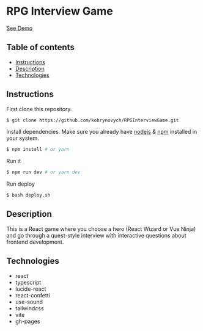 # RPG Interview Game

<a href="https://kobrynovych.github.io/RPGInterviewGame" target="_blank">See Demo</a>


## Table of contents
* [Instructions](#Instructions)
* [Description](#Description)
* [Technologies](#Technologies)


## Instructions

First clone this repository.
```bash
$ git clone https://github.com/kobrynovych/RPGInterviewGame.git
```

Install dependencies. Make sure you already have <a href="https://nodejs.org/en/" target="_blank">nodejs</a> & <a href="https://www.npmjs.com/" target="_blank">npm</a> installed in your system.
```bash
$ npm install # or yarn
```

Run it
```bash
$ npm run dev # or yarn dev
```


Run deploy
```bash
$ bash deploy.sh
```


## Description
This is a React game where you choose a hero (React Wizard or Vue Ninja) and go through a quest-style interview with interactive questions about frontend development.


## Technologies
* react 
* typescript 
* lucide-react 
* react-confetti 
* use-sound 
* tailwindcss 
* vite 
* gh-pages 
